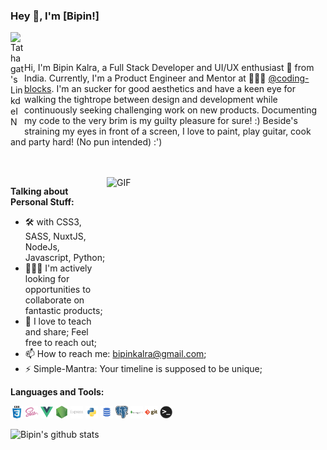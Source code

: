### Hey 👋, I'm [Bipin!]

<!-- <a href="https://twitter.com/sumoneisback001">
  <img align="left" alt="Tathagat Thapliyal | Twitter" width="22px" src="https://cdn.jsdelivr.net/npm/simple-icons@v3/icons/twitter.svg" />
</a> -->
<a href="https://www.linkedin.com/in/bipinkalra/">
  <img align="left" alt="Tathagat's LinkdeIN" width="22px" src="https://cdn.jsdelivr.net/npm/simple-icons@v3/icons/linkedin.svg" />
</a>
<!-- <a href="https://medium.com/@tathagat2006">
  <img align="left" alt="Tathagat's LinkdeIN" width="22px" src="https://cdn.jsdelivr.net/npm/simple-icons@v3/icons/medium.svg" />
</a> -->

<br />
<br />

Hi, I'm Bipin Kalra, a Full Stack Developer and UI/UX enthusiast 🚀 from India. Currently, I'm a Product Engineer and Mentor at 🙍🏽‍♂️ [@coding-blocks](https://www.online.codingblocks.com/). I'm an sucker for good aesthetics and have a keen eye for walking the tightrope between design and development while continuously seeking challenging work on new products. Documenting my code to the very brim is my guilty pleasure for sure! :) Beside's straining my eyes in front of a screen, I love to paint, play guitar, cook and party hard! (No pun intended) :')

<br/>
<br/>

  <img align="right" height="250" width="350" alt="GIF" src="https://i.pinimg.com/originals/0b/13/d4/0b13d4853679e37ec02d9289377fc109.gif" />

**Talking about Personal Stuff:**

- 🛠 with CSS3, SASS, NuxtJS, NodeJs, Javascript, Python;
- 👨🏻‍💻 I'm actively looking for opportunities to collaborate on fantastic products;
- 💬 I love to teach and share; Feel free to reach out;
- 📫 How to reach me: bipinkalra@gmail.com;
- ⚡️ Simple-Mantra: Your timeline is supposed to be unique;

**Languages and Tools:**

<code><img height="20" src="https://raw.githubusercontent.com/github/explore/80688e429a7d4ef2fca1e82350fe8e3517d3494d/topics/css/css.png"></code>
<code><img height="20" src="https://raw.githubusercontent.com/github/explore/80688e429a7d4ef2fca1e82350fe8e3517d3494d/topics/sass/sass.png"></code>
<code><img height="20" src="https://raw.githubusercontent.com/github/explore/80688e429a7d4ef2fca1e82350fe8e3517d3494d/topics/vue/vue.png"></code>
<code><img height="20" src="https://raw.githubusercontent.com/github/explore/80688e429a7d4ef2fca1e82350fe8e3517d3494d/topics/nodejs/nodejs.png"></code>
<code><img height="20" src="https://raw.githubusercontent.com/github/explore/80688e429a7d4ef2fca1e82350fe8e3517d3494d/topics/express/express.png"></code>
<code><img height="20" src="https://raw.githubusercontent.com/github/explore/80688e429a7d4ef2fca1e82350fe8e3517d3494d/topics/python/python.png"></code>
<code><img height="20" src="https://raw.githubusercontent.com/github/explore/80688e429a7d4ef2fca1e82350fe8e3517d3494d/topics/sql/sql.png"></code>
<code><img height="20" src="https://raw.githubusercontent.com/github/explore/80688e429a7d4ef2fca1e82350fe8e3517d3494d/topics/postgresql/postgresql.png"></code>
<code><img height="20" src="https://raw.githubusercontent.com/github/explore/80688e429a7d4ef2fca1e82350fe8e3517d3494d/topics/mongodb/mongodb.png"></code>
<code><img height="20" src="https://raw.githubusercontent.com/github/explore/80688e429a7d4ef2fca1e82350fe8e3517d3494d/topics/git/git.png"></code>
<code><img height="20" src="https://raw.githubusercontent.com/github/explore/80688e429a7d4ef2fca1e82350fe8e3517d3494d/topics/terminal/terminal.png"></code>

![Bipin's github stats](https://github-readme-stats.vercel.app/api?username=BipinKalra&show_icons=true&hide_border=true)
